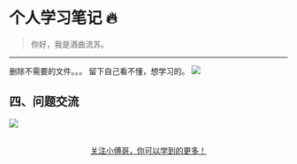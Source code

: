 # 个人学习笔记 🔥

>你好，我是酒曲流苏。

---
删除不需要的文件。。。
留下自己看不懂，想学习的。
![](https://gitee.com/peng_beihai/pics/raw/master/img/image-20220305192025639.png?raw=true)

## 四、问题交流

![](https://github.com/fuzhengwei/small-spring/blob/main/docs/assets/img/bugstack-md.png?raw=true)

<br/>
<div align="center">
    <a href="https://github.com/fuzhengwei/CodeGuide">关注小傅哥，你可以学到的更多！</a>
</div>
<br/>  
